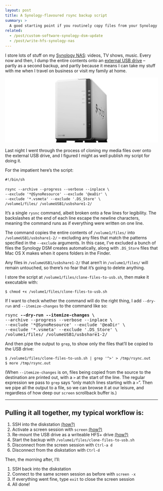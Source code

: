 ```yaml
---
layout: post
title: A Synology-flavoured rsync backup script
summary: >
  A good starting point if you routinely copy files from your Synology DiskStation NAS onto an external USB drive, or a remote server.
related:
  - /post/custom-software-synology-dsm-update
  - /post/write-hfs-synology-nas
---
```


I store lots of stuff on my [Synology NAS](/post/getting-started-ds214se-nas): videos, TV shows, music. Every now and then, I dump the entire contents onto an [external USB drive](/post/write-hfs-synology-nas) – partly as a second backup, and partly because it means I can take my stuff with me when I travel on business or visit my family at home.

![Synology DS214se](/media/ds214se.jpg)

Last night I went through the process of cloning my media files over onto the external USB drive, and I figured I might as well publish my script for doing it.

For the impatient here’s the script:

~~~
#!/bin/sh

rsync --archive --progress --verbose --inplace \
--exclude '*@SynoResource' --exclude '@eaDir' \
--exclude '*.vsmeta' --exclude '.DS_Store' \
/volume1/files/ /volumeUSB1/usbshare1-2/
~~~

It’s a single `rysnc` command, albeit broken onto a few lines for legibility. The backslashes at the end of each line escape the newline characters, meaning the command runs as if everything were written on one line.

The command copies the entire contents of `/volume1/files/` into `/volumeUSB1/usbshare1-2/` – excluding any files that match the patterns specified in the `--exclude` arguments. In this case, I’ve excluded a bunch of files the Synology DSM creates automatically, along with `.DS_Store` files that Mac OS X makes when it opens folders in the Finder.

Any files in `/volumeUSB1/usbshare1-2/` that aren’t in `/volume1/files/` will remain untouched, so there’s no fear that it’s going to delete anything.

I store the script at `/volume1/files/clone-files-to-usb.sh`, then make it executable with:

~~~
$ chmod +x /volume1/files/clone-files-to-usb.sh
~~~

If I want to check whether the command will do the right thing, I add `--dry-run` and `--itemize-changes` to the command like so:

<pre>
rsync <b>--dry-run --itemize-changes \</b>
--archive --progress --verbose --inplace \
--exclude '*@SynoResource' --exclude '@eaDir' \
--exclude '*.vsmeta' --exclude '.DS_Store' \
/volume1/files/ /volumeUSB1/usbshare1-2/
</pre>

And then pipe the output to `grep`, to show only the files that’ll be copied to the USB drive:

~~~
$ /volume1/files/clone-files-to-usb.sh | grep '^>' > /tmp/rsync.out
$ more /tmp/rsync.out
~~~

(When `--itemize-changes` is on, files being copied from the source to the destination are printed out, with a `>` at the start of the line. The regular expression we pass to `grep` says “only match lines starting with a `>`”. Then we pipe all the output to a file, so we can browse it at our leisure, and regardless of how deep our `screen` scrollback buffer is.)

---

## Pulling it all together, my typical workflow is:

1. SSH into the diskstation [(how?)](/post/ds214se-under-the-hood)
2. Activate a screen session with `screen` [(how?)](/post/write-hfs-synology-nas#fn:1)
3. Re-mount the USB drive as a writeable HFS+ drive [(how?)](/post/write-hfs-synology-nas)
4. Start the backup with `/volume1/files/clone-files-to-usb.sh`
5. Disconnect from the screen session with `Ctrl-a d`
6. Disconnect from the diskstation with `Ctrl-d`

Then, the morning after, I’ll:

1. SSH back into the diskstation
2. Connect to the same screen session as before with `screen -x`
3. If everything went fine, type `exit` to close the screen session
4. All done!
